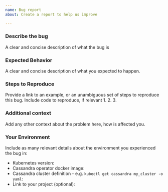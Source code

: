 ```yaml
---
name: Bug report
about: Create a report to help us improve

---
```


### Describe the bug
A clear and concise description of what the bug is

### Expected Behavior
A clear and concise description of what you expected to happen.

### Steps to Reproduce
Provide a link to an example, or an unambiguous set of steps to reproduce this bug. 
Include code to reproduce, if relevant
1.
2.
3.

### Additional context
Add any other context about the problem here, how is affected you.

### Your Environment
Include as many relevant details about the environment you experienced the bug in:
* Kubernetes version:
* Cassandra operator docker image:
* Cassandra cluster definition - e.g. `kubectl get cassandra my_cluster -o yaml`: 
* Link to your project (optional):
